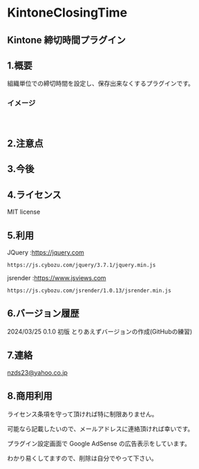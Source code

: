 # KintoneClosingTime

## Kintone 締切時間プラグイン

## 1.概要

組織単位での締切時間を設定し、保存出来なくするプラグインです。

### イメージ

　
## 2.注意点


## 3.今後


## 4.ライセンス

MIT license

## 5.利用

JQuery   :https://jquery.com

    https://js.cybozu.com/jquery/3.7.1/jquery.min.js
          

jsrender :https://www.jsviews.com

    https://js.cybozu.com/jsrender/1.0.13/jsrender.min.js


## 6.バージョン履歴

 2024/03/25 0.1.0 初版 とりあえずバージョンの作成(GitHubの練習)


## 7.連絡

nzds23@yahoo.co.jp

## 8.商用利用

ライセンス条項を守って頂ければ特に制限ありません。

可能なら記載したいので、メールアドレスに連絡頂ければ幸いです。

プラグイン設定画面で Google AdSense の広告表示をしています。

わかり易くしてますので、削除は自分でやって下さい。


